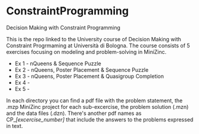 # ConstraintProgramming
Decision Making with Constraint Programming

This is the repo linked to the University course of Decision Making with Constraint Progrmaming at Università di Bologna.
The course consists of 5 exercises focusing on modeling and problem-solving in MiniZinc.

* Ex 1 - nQueens & Sequence Puzzle
* Ex 2 - nQueens, Poster Placement & Sequence Puzzle
* Ex 3 - nQueens, Poster Placement & Quasigroup Completion
* Ex 4 -
* Ex 5 -

In each directory you can find a pdf file with the problem statement, the .mzp MiniZinc project for each sub-excercise, the problem solution (.mzn) and the data files (.dzn).
There's another pdf names as CP_*[excercise_number]* that include the answers to the problems expressed in text.
